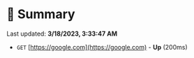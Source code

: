 # 📖 Summary
Last updated: **3/18/2023, 3:33:47 AM**

- `GET` [https://google.com](https://google.com) - **Up** (200ms)
